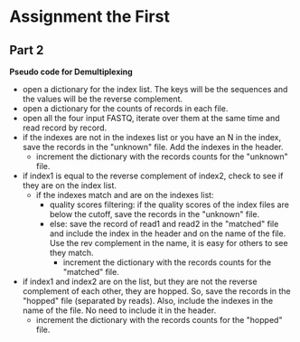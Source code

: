 # Assignment the First
## Part 2

**Pseudo code for Demultiplexing**

- open a dictionary for the index list. The keys will be the sequences and the values will be the reverse complement. 
- open a dictionary for the counts of records in each file. 
- open all the four input FASTQ, iterate over them at the same time and read record by record. 
- if the indexes are not in the indexes list or you have an N in the index, save the records in the "unknown" file. Add the indexes in the header. 
    - increment the dictionary with the records counts for the "unknown" file. 
- if index1 is equal to the reverse complement of index2, check to see if they are on the index list. 
    - if the indexes match and are on the indexes list:
        - quality scores filtering: if the quality scores of the index files are below the cutoff, save the records in the "unknown" file.
        - else: save the record of read1 and read2 in the "matched" file and include the index in the header and on the name of the file. Use the rev complement in the name, it is easy for others to see they match. 
            - increment the dictionary with the records counts for the "matched" file.
- if index1 and index2 are on the list, but they are not the reverse complement of each other, they are hopped. So, save the records in the "hopped" file (separated by reads). Also, include the indexes in the name of the file. No need to include it in the header.
    - increment the dictionary with the records counts for the "hopped" file.



